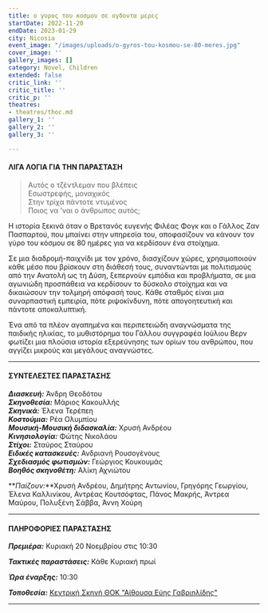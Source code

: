 ```yaml
---
title: ο γυρος του κοσμου σε ογδοντα μερες
startDate: 2022-11-20
endDate: 2023-01-29
city: Nicosia
event_image: "/images/uploads/o-gyros-tou-kosmou-se-80-meres.jpg"
cover_image: ''
gallery_images: []
category: Novel, Children
extended: false
critic_link: ''
critic_title: ''
critic_p: ''
theatres:
- theatres/thoc.md
gallery_1: ''
gallery_2: ''
gallery_3: ''

---
```

#### ΛΙΓΑ ΛΟΓΙΑ ΓΙΑ ΤΗΝ ΠΑΡΑΣΤΑΣΗ

> Αυτός ο τζέντλεμαν που βλέπεις  
> Εσωστρεφής, μοναχικός  
> Στην τρίχα πάντοτε ντυμένος  
> Ποιος να ’ναι ο άνθρωπος αυτός;

Η ιστορία ξεκινά όταν ο Βρετανός ευγενής Φιλέας Φογκ και ο Γάλλος Ζαν Πασπαρτού, που μπαίνει στην υπηρεσία του, αποφασίζουν να κάνουν τον γύρο του κόσμου σε 80 ημέρες για να κερδίσουν ένα στοίχημα.

Σε μια διαδρομή-παιχνίδι με τον χρόνο, διασχίζουν χώρες, χρησιμοποιούν κάθε μέσο που βρίσκουν στη διάθεσή τους, συναντώνται με πολιτισμούς από την Ανατολή ως τη Δύση, ξεπερνούν εμπόδια και προβλήματα, σε μια αγωνιώδη προσπάθεια να κερδίσουν το δύσκολο στοίχημα και να δικαιώσουν την τολμηρή απόφασή τους. Κάθε σταθμός είναι μια συναρπαστική εμπειρία, πότε ριψοκίνδυνη, πότε απογοητευτική και πάντοτε αποκαλυπτική.

Ένα από τα πλέον αγαπημένα και περιπετειώδη αναγνώσματα της παιδικής ηλικίας, το μυθιστόρημα του Γάλλου συγγραφέα Ιούλιου Βερν φωτίζει μια πλούσια ιστορία εξερεύνησης των ορίων του ανθρώπου, που αγγίζει μικρούς και μεγάλους αναγνώστες.

***

#### ΣΥΝΤΕΛΕΣΤΕΣ ΠΑΡΑΣΤΑΣΗΣ

**_Διασκευή:_** Άνδρη Θεοδότου  
**_Σκηνοθεσία:_** Μάριος Κακουλλής  
**_Σκηνικά:_** Έλενα Τερέπεη  
**_Κοστούμια:_** Ρέα Ολυμπίου  
**_Μουσική-Μουσική διδασκαλία:_** Χρυσή Ανδρέου  
**_Κινησιολογία:_** Φώτης Νικολάoυ  
**_Στίχοι:_** Σταύρος Σταύρου  
**_Ειδικές κατασκευές:_** Ανδριανή Ρουσογένους  
**_Σχεδιασμός φωτισμών:_** Γεώργιος Κουκουμάς  
**_Βοηθός σκηνοθέτη:_** Αλίκη Αχνιώτου

**_Παίζουν:_**Χρυσή Ανδρέου, Δημήτρης Αντωνίου, Γρηγόρης Γεωργίου, Έλενα Καλλινίκου, Αντρέας Κουτσόφτας, Πάνος Μακρής, Άντρεα Μαύρου, Πολυξένη Σάββα, Άννη Χούρη

***

#### ΠΛΗΡΟΦΟΡΙΕΣ ΠΑΡΑΣΤΑΣΗΣ

**_Πρεμιέρα:_** Κυριακή 20 Νοεμβρίου στις 10:30

**_Τακτικές παραστάσεις:_** Κάθε Κυριακή πρωί

**_Ώρα έναρξης:_** 10:30

**_Τοποθεσία:_** [Κεντρική Σκηνή ΘΟΚ "Αίθουσα Εύης Γαβριηλίδης"](?#map)

***